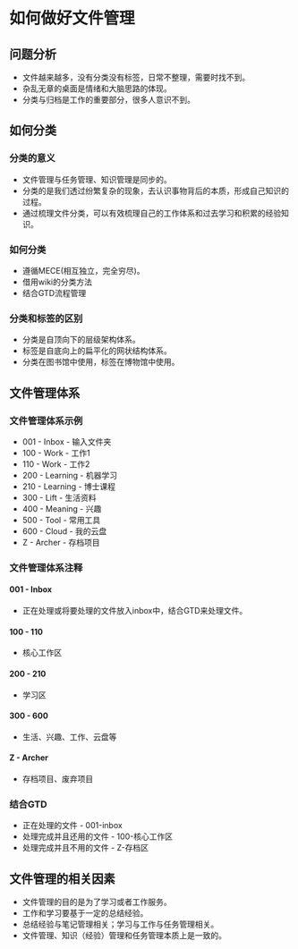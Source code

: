 # 如何做好文件管理

## 问题分析

- 文件越来越多，没有分类没有标签，日常不整理，需要时找不到。
- 杂乱无章的桌面是情绪和大脑思路的体现。
- 分类与归档是工作的重要部分，很多人意识不到。

## 如何分类

### 分类的意义

- 文件管理与任务管理、知识管理是同步的。
- 分类的是我们透过纷繁复杂的现象，去认识事物背后的本质，形成自己知识的过程。
- 通过梳理文件分类，可以有效梳理自己的工作体系和过去学习和积累的经验知识。

### 如何分类

- 遵循MECE(相互独立，完全穷尽)。
- 借用wiki的分类方法
- 结合GTD流程管理

### 分类和标签的区别

- 分类是自顶向下的层级架构体系。
- 标签是自底向上的扁平化的网状结构体系。
- 分类在图书馆中使用，标签在博物馆中使用。

## 文件管理体系

### 文件管理体系示例

- 001 - Inbox - 输入文件夹
- 100 - Work - 工作1
- 110 - Work - 工作2
- 200 - Learning - 机器学习
- 210 - Learning - 博士课程
- 300 - Lift - 生活资料
- 400 - Meaning - 兴趣
- 500 - Tool - 常用工具
- 600 - Cloud - 我的云盘
- Z - Archer - 存档项目

### 文件管理体系注释

#### 001 - Inbox

- 正在处理或将要处理的文件放入inbox中，结合GTD来处理文件。

#### 100 - 110

- 核心工作区

#### 200 - 210

- 学习区

#### 300 - 600

- 生活、兴趣、工作、云盘等

#### Z - Archer

- 存档项目、废弃项目

### 结合GTD

- 正在处理的文件 - 001-inbox
- 处理完成并且还用的文件 - 100-核心工作区
- 处理完成并且不用的文件 - Z-存档区

## 文件管理的相关因素

- 文件管理的目的是为了学习或者工作服务。
- 工作和学习要基于一定的总结经验。
- 总结经验与笔记管理相关；学习与工作与任务管理相关。
- 文件管理、知识（经验）管理和任务管理本质上是一致的。